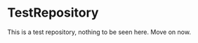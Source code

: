 TestRepository
==============

This is a test repository, nothing to be seen here. Move on now.  
 
 
  
  
   
     
         
           
       
       
           
         
     
   
       
   
     
   
  
 
 
 
